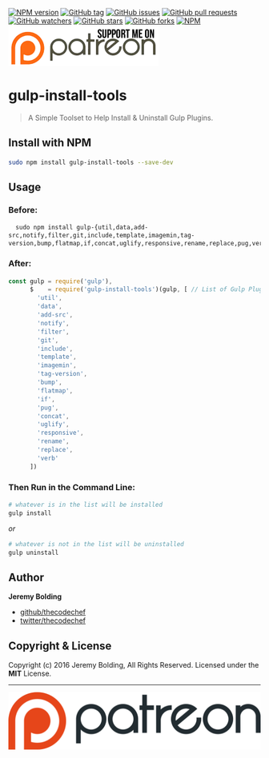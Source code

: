 [![NPM version](https://badge.fury.io/js/gulp-install-tools.svg)](http://badge.fury.io/js/gulp-install-tools)
[![GitHub tag](https://img.shields.io/github/tag/thecodechef/gulp-install-tools.svg?style=flat-square)](https://github.com/thecodechef/gulp-install-tools/releases/latest)
[![GitHub issues](https://img.shields.io/github/issues/thecodechef/gulp-install-tools.svg?style=flat-square)](https://github.com/thecodechef/gulp-install-tools/issues?utf8=✓&q=is%3Aissue+is%3Aopen)
[![GitHub pull requests](https://img.shields.io/github/issues-pr/thecodechef/gulp-install-tools.svg?style=flat-square)](https://github.com/thecodechef/gulp-install-tools/pulls?utf8=✓&q=is%3Apr+is%3Aopen)
[![GitHub watchers](https://img.shields.io/github/watchers/thecodechef/gulp-install-tools.svg?style=flat-square)](https://github.com/thecodechef/gulp-install-tools/watchers)
[![GitHub stars](https://img.shields.io/github/stars/thecodechef/gulp-install-tools.svg?style=flat-square)](https://github.com/thecodechef/gulp-install-tools/stargazers)
[![GitHub forks](https://img.shields.io/github/forks/thecodechef/gulp-install-tools.svg?style=flat-square)](https://github.com/thecodechef/gulp-install-tools/network)
[![NPM](https://nodei.co/npm/gulp-install-tools.png?downloads=true&stars=true)](https://nodei.co/npm/gulp-install-tools/)
<a href="http://www.patreon.com/TheCodeChef"><img css="display:inline-block;" src="./patreon_support_me_btn.png" title="Suppport Me On Patreon"></a>

# gulp-install-tools #

> A Simple Toolset to Help Install & Uninstall Gulp Plugins.

## Install with NPM ##

```bash
sudo npm install gulp-install-tools --save-dev
```

## Usage ##

### Before: ###

```
  sudo npm install gulp-{util,data,add-src,notify,filter,git,include,template,imagemin,tag-version,bump,flatmap,if,concat,uglify,responsive,rename,replace,pug,verb}
```

### After: ###

```js
const gulp = require('gulp'),
      $    = require('gulp-install-tools')(gulp, [ // List of Gulp Plugins you want installed
        'util',
        'data',
        'add-src',
        'notify',
        'filter',
        'git',
        'include',
        'template',
        'imagemin',
        'tag-version',
        'bump',
        'flatmap',
        'if',
        'pug',
        'concat',
        'uglify',
        'responsive',
        'rename',
        'replace',
        'verb'
      ])
```

### Then Run in the Command Line: ###

```bash
# whatever is in the list will be installed
gulp install
```

_*or*_

```bash
# whatever is not in the list will be uninstalled
gulp uninstall
```

## Author ##

**Jeremy Bolding**

 * [github/thecodechef](https://www.github.com/thecodechef)
 * [twitter/thecodechef](https://www.twitter.com/thecodechef)

## Copyright & License ##

Copyright (c) 2016 Jeremy Bolding, All Rights Reserved.
Licensed under the __MIT__ License.

***

<a href="http://www.patreon.com/TheCodeChef"><img css="margin:10px auto; display:inline-block;" src="./patreon.png" title="Suppport Me On Patreon"></a>